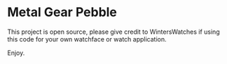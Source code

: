 # Metal Gear Pebble

This project is open source, please give credit to WintersWatches if using this code for your own watchface or watch application.

Enjoy.
